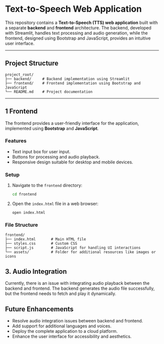 # Text-to-Speech Web Application

This repository contains a **Text-to-Speech (TTS) web application** built with a separate **backend** and **frontend** architecture. The backend, developed with Streamlit, handles text processing and audio generation, while the frontend, designed using Bootstrap and JavaScript, provides an intuitive user interface.

---

## Project Structure

```
project_root/
├── backend/     # Backend implementation using Streamlit
├── frontend/    # Frontend implementation using Bootstrap and JavaScript
└── README.md    # Project documentation
```

---
## 1 Frontend

The frontend provides a user-friendly interface for the application, implemented using **Bootstrap** and **JavaScript**.

### Features
- Text input box for user input.
- Buttons for processing and audio playback.
- Responsive design suitable for desktop and mobile devices.

### Setup
1. Navigate to the `frontend` directory:
   ```bash
   cd frontend
   ```

2. Open the `index.html` file in a web browser:
   ```
   open index.html
   ```

### File Structure
```
frontend/
├── index.html       # Main HTML file
├── styles.css       # Custom CSS 
├── script.js        # JavaScript for handling UI interactions
└── assets/          # Folder for additional resources like images or icons
```

## 3. Audio Integration

Currently, there is an issue with integrating audio playback between the backend and frontend. The backend generates the audio file successfully, but the frontend needs to fetch and play it dynamically.


## Future Enhancements
- Resolve audio integration issues between backend and frontend.
- Add support for additional languages and voices.
- Deploy the complete application to a cloud platform.
- Enhance the user interface for accessibility and aesthetics.

